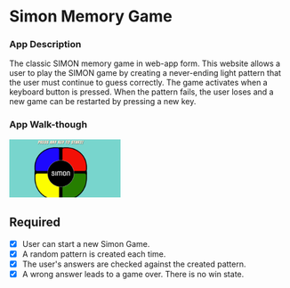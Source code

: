 # Simon Memory Game

### App Description
The classic SIMON memory game in web-app form. This website allows a user to play the SIMON game by creating a never-ending light pattern
that the user must continue to guess correctly. The game activates when a keyboard button is pressed. When the pattern fails, the user loses and 
a new game can be restarted by pressing a new key.


### App Walk-though

<img src="simon-game.gif" width=200><br>

## Required
- [x] User can start a new Simon Game.
- [x] A random pattern is created each time.
- [x] The user's answers are checked against the created pattern.
- [x] A wrong answer leads to a game over. There is no win state.
